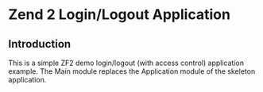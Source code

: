 Zend 2 Login/Logout Application
===============================

Introduction
------------
This is a simple ZF2 demo login/logout (with access control) application
example. The Main module replaces the Application module of the skeleton
application.
